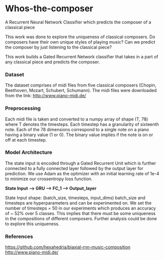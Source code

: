 # Whos-the-composer
A Recurrent Neural Network Classifier which predicts the composer of a classical piece

This work was done to explore the uniqueness of classical composers. Do composers have their own unique styles of playing music?
Can we predict the composer by just listening to the classical piece?

This work builds a Gated Recurrent Network classifier that takes in a part of any classical piece and predicts the composer.

### Dataset
The dataset comprises of midi files from five classical composers (Chopin, Beethoven, Mozart, Schubert, Schumann). 
The midi files were downloaded from the link: http://www.piano-midi.de/

### Preprocessing 
Each midi file is taken and converted to a numpy array of shape (T, 78) where T denotes the timesteps. Each timestep has a granularity of sixteenth note.
Each of the 78 dimensions correspond to a single note on a piano having a binary value (1 or 0). The binary value implies if the note is on or off at each timestep.

### Model Architecture

The state input is encoded through a Gated Recurrent Unit which is further connected to a fully connected layer followed by the output layer for prediction.
We use Adam as the optimizer with an initial learning rate of 1e-4 to minimize our crossentropy loss function.

**State Input --> GRU --> FC_1 --> Output_layer**

State Input shape: (batch_size, timesteps, input_dims)
batch_size and timesteps are hyperparameters and can be experimented on. We set the number of timesteps = 50 in our experiments which produces an accuracy of ~ 52% over 5 classes.
This implies that there must be some uniqueness in the compositions of different composers. Further analysis could be done to explore this uniqueness.

### References

https://github.com/hexahedria/biaxial-rnn-music-composition <br />
http://www.piano-midi.de/
